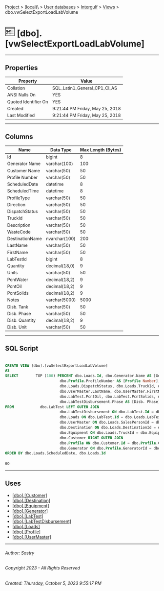 #### 

[Project](../../../../index.md) > [(local)\\](../../../index.md) > [User databases](../../index.md) > [Intergulf](../index.md) > [Views](Views.md) > dbo.vwSelectExportLoadLabVolume

# ![Views](../../../../Images/View32.png) [dbo].[vwSelectExportLoadLabVolume]

---

## <a name="#properties"></a>Properties

| Property | Value |
|---|---|
| Collation | SQL_Latin1_General_CP1_CI_AS |
| ANSI Nulls On | YES |
| Quoted Identifier On | YES |
| Created | 9:21:44 PM Friday, May 25, 2018 |
| Last Modified | 9:21:44 PM Friday, May 25, 2018 |


---

## <a name="#columns"></a>Columns

| Name | Data Type | Max Length (Bytes) |
|---|---|---|
| Id | bigint | 8 |
| Generator Name | varchar(100) | 100 |
| Customer Name | varchar(50) | 50 |
| Profile Number | varchar(50) | 50 |
| ScheduledDate | datetime | 8 |
| ScheduledTime | datetime | 8 |
| ProfileType | varchar(50) | 50 |
| Direction | varchar(50) | 50 |
| DispatchStatus | varchar(50) | 50 |
| TruckId | varchar(50) | 50 |
| Description | varchar(50) | 50 |
| WasteCode | varchar(50) | 50 |
| DestinationName | nvarchar(100) | 200 |
| LastName | varchar(50) | 50 |
| FirstName | varchar(50) | 50 |
| LabTestId | bigint | 8 |
| Quantity | decimal(18,0) | 9 |
| Units | varchar(50) | 50 |
| PcntWater | decimal(18,2) | 9 |
| PcntOil | decimal(18,2) | 9 |
| PcntSolids | decimal(18,2) | 9 |
| Notes | varchar(5000) | 5000 |
| Disb. Tank | varchar(50) | 50 |
| Disb. Phase | varchar(50) | 50 |
| Disb. Quantity | decimal(18,2) | 9 |
| Disb. Unit | varchar(50) | 50 |


---

## <a name="#sqlscript"></a>SQL Script

```sql

CREATE VIEW [dbo].[vwSelectExportLoadLabVolume]
AS
SELECT        TOP (100) PERCENT dbo.Loads.Id, dbo.Generator.Name AS [Generator Name], dbo.Customer.Name AS [Customer Name], 
                         dbo.Profile.ProfileNumber AS [Profile Number], dbo.Loads.ScheduledDate, dbo.Loads.ScheduledTime, dbo.Profile.ProfileType, dbo.Profile.Direction, 
                         dbo.Loads.DispatchStatus, dbo.Loads.TruckId, dbo.Equipment.Description, dbo.Profile.WasteCode, dbo.Destination.Name AS DestinationName, 
                         dbo.UserMaster.LastName, dbo.UserMaster.FirstName, dbo.Loads.LabTestId, dbo.LabTest.Quantity, dbo.LabTest.Units, dbo.LabTest.PcntWater, 
                         dbo.LabTest.PcntOil, dbo.LabTest.PcntSolids, dbo.LabTest.Notes, dbo.LabTestDisbursement.Tank AS [Disb. Tank], 
                         dbo.LabTestDisbursement.Phase AS [Disb. Phase], dbo.LabTestDisbursement.Quantity AS [Disb. Quantity], dbo.LabTestDisbursement.Unit AS [Disb. Unit]
FROM            dbo.LabTest LEFT OUTER JOIN
                         dbo.LabTestDisbursement ON dbo.LabTest.Id = dbo.LabTestDisbursement.LabTestId RIGHT OUTER JOIN
                         dbo.Loads ON dbo.LabTest.Id = dbo.Loads.LabTestId LEFT OUTER JOIN
                         dbo.UserMaster ON dbo.Loads.SalesPersonId = dbo.UserMaster.UserName LEFT OUTER JOIN
                         dbo.Destination ON dbo.Loads.DestinationId = dbo.Destination.Id LEFT OUTER JOIN
                         dbo.Equipment ON dbo.Loads.TruckId = dbo.Equipment.Id LEFT OUTER JOIN
                         dbo.Customer RIGHT OUTER JOIN
                         dbo.Profile ON dbo.Customer.Id = dbo.Profile.CustomerId ON dbo.Loads.ProfileId = dbo.Profile.Id LEFT OUTER JOIN
                         dbo.Generator ON dbo.Profile.GeneratorId = dbo.Generator.Id
ORDER BY dbo.Loads.ScheduledDate, dbo.Loads.Id

GO

```


---

## <a name="#uses"></a>Uses

* [[dbo].[Customer]](../Tables/dbo_Customer.md)
* [[dbo].[Destination]](../Tables/dbo_Destination.md)
* [[dbo].[Equipment]](../Tables/dbo_Equipment.md)
* [[dbo].[Generator]](../Tables/dbo_Generator.md)
* [[dbo].[LabTest]](../Tables/dbo_LabTest.md)
* [[dbo].[LabTestDisbursement]](../Tables/dbo_LabTestDisbursement.md)
* [[dbo].[Loads]](../Tables/dbo_Loads.md)
* [[dbo].[Profile]](../Tables/dbo_Profile.md)
* [[dbo].[UserMaster]](../Tables/dbo_UserMaster.md)


---

###### Author:  Sastry

###### Copyright 2023 - All Rights Reserved

###### Created: Thursday, October 5, 2023 9:55:17 PM

